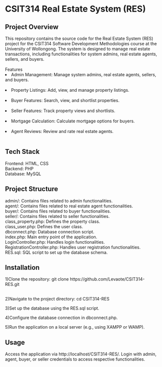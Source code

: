 <h1>CSIT314 Real Estate System (RES)</h1>

<h2>Project Overview</h2>
This repository contains the source code for the Real Estate System (RES) project for the CSIT314 Software Development Methodologies course at the University of Wollongong. The system is designed to manage real estate transactions, including functionalities for system admins, real estate agents, sellers, and buyers.
<br><br>
Features <be>
<li>Admin Management: Manage system admins, real estate agents, sellers, and buyers.</li> <br>
<li>Property Listings: Add, view, and manage property listings.</li> <br>
<li>Buyer Features: Search, view, and shortlist properties.</li> <br>
<li>Seller Features: Track property views and shortlists.</li> <br>
<li>Mortgage Calculation: Calculate mortgage options for buyers.</li> <br>
<li>Agent Reviews: Review and rate real estate agents.</li> <br>

<h2>Tech Stack</h2>
Frontend: HTML, CSS <br>
Backend: PHP<br>
Database: MySQL<br>

<h2>Project Structure</h2>
admin/: Contains files related to admin functionalities. <br>
agent/: Contains files related to real estate agent functionalities. <br>
buyer/: Contains files related to buyer functionalities. <br>
seller/: Contains files related to seller functionalities. <br>
class_property.php: Defines the property class. <br>
class_user.php: Defines the user class. <br>
dbconnect.php: Database connection script. <br>
index.php: Main entry point of the application. <br>
LoginController.php: Handles login functionalities. <br>
RegistrationController.php: Handles user registration functionalities. <br>
RES.sql: SQL script to set up the database schema. <br>

<h2>Installation</h2>
1)Clone the repository:
git clone https://github.com/Levaote/CSIT314-RES.git <br><br>

2)Navigate to the project directory:
cd CSIT314-RES

3)Set up the database using the RES.sql script.

4)Configure the database connection in dbconnect.php.

5)Run the application on a local server (e.g., using XAMPP or WAMP).

<h2>Usage</h2>
Access the application via http://localhost/CSIT314-RES/.
Login with admin, agent, buyer, or seller credentials to access respective functionalities.
